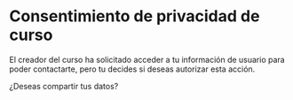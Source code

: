# Consentimiento de privacidad de curso

El creador del curso ha solicitado acceder a tu información de usuario para poder contactarte, pero tu decides si deseas autorizar esta acción.

¿Deseas compartir tus datos?
